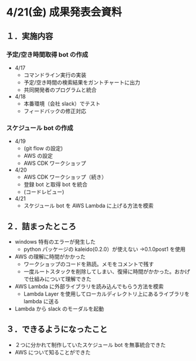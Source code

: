 ﻿# 4/21(金) 成果発表会資料

## １．実施内容

### 予定/空き時間取得 bot の作成

- 4/17
  - コマンドライン実行の実装
  - 予定/空き時間の検索結果をガントチャートに出力
  - 共同開発者のプログラムと統合
- 4/18
  - 本番環境（会社 slack）でテスト
  - フィードバックの修正対応

### スケジュール bot の作成

- 4/19
  - (git flow の設定)
  - AWS の設定
  - AWS CDK ワークショップ
- 4/20
  - AWS CDK ワークショップ（続き）
  - 登録 bot と取得 bot を統合
  - (コードレビュー)
- 4/21
  - スケジュール bot を AWS Lambda に上げる方法を模索

## ２．詰まったところ

- windows 特有のエラーが発生した
  - python パッケージの kaleido(0.2.0）が使えない →0.1.0post1 を使用
- AWS の理解に時間がかかった
  - ワークショップのコードを熟読。メモをコメントで残す
  - 一度ルートスタックを削除してしまい、復帰に時間がかかった。おかげで仕組みについて理解できた
- AWS Lambda に外部ライブラリを読み込んでもらう方法を模索
  - Lambda Layer を使用してローカルディレクトリ上にあるライブラリを lambda に送る
- Lambda から slack のモーダルを起動

## ３．できるようになったこと

- ２つに分かれて制作していたスケジュール bot を無事統合できた
- AWS について知ることができた
